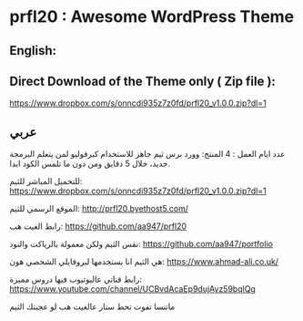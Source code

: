 # prfl20 : Awesome WordPress Theme

## English:

## Direct Download of the Theme only ( Zip file ): 
https://www.dropbox.com/s/onncdi935z7z0fd/prfl20_v1.0.0.zip?dl=1



## عربي
عدد ايام العمل : 4 
المنتج: وورد برس ثيم جاهز للاستخدام كبرفوليو لمن يتعلم البرمجة جديد، خلال 5 دقايق ومن دون ما تلمس الكود ابدا.


للتحميل المباشر للثيم: https://www.dropbox.com/s/onncdi935z7z0fd/prfl20_v1.0.0.zip?dl=1

الموقع الرسمي للثيم: http://prfl20.byethost5.com/

رابط الغيت هب: https://github.com/aa947/prfl20

نقس الثيم ولكن معمولة بالرياكت والنود: https://github.com/aa947/portfolio

هي الثيم انا بستخدمها لبروفايلي الشخصي هون:  https://www.ahmad-ali.co.uk/

رابط قناتي عاليوتيوب فيها دروس مميزة: https://www.youtube.com/channel/UCBvdAcaEp9dujAyz59bqlQg

ماتنسا تفوت تحط ستار عالغيت هب لو عجبتك الثيم
